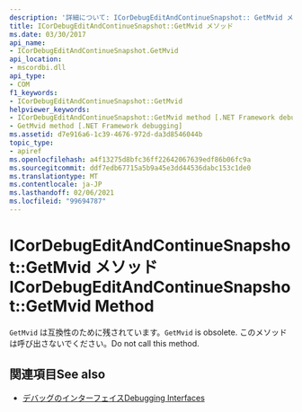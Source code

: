 ```yaml
---
description: '詳細について: ICorDebugEditAndContinueSnapshot:: GetMvid メソッド'
title: ICorDebugEditAndContinueSnapshot::GetMvid メソッド
ms.date: 03/30/2017
api_name:
- ICorDebugEditAndContinueSnapshot.GetMvid
api_location:
- mscordbi.dll
api_type:
- COM
f1_keywords:
- ICorDebugEditAndContinueSnapshot::GetMvid
helpviewer_keywords:
- ICorDebugEditAndContinueSnapshot::GetMvid method [.NET Framework debugging]
- GetMvid method [.NET Framework debugging]
ms.assetid: d7e916a6-1c39-4676-972d-da3d8546044b
topic_type:
- apiref
ms.openlocfilehash: a4f13275d8bfc36ff22642067639edf86b06fc9a
ms.sourcegitcommit: ddf7edb67715a5b9a45e3dd44536dabc153c1de0
ms.translationtype: MT
ms.contentlocale: ja-JP
ms.lasthandoff: 02/06/2021
ms.locfileid: "99694787"
---
```

# <a name="icordebugeditandcontinuesnapshotgetmvid-method"></a><span data-ttu-id="88d04-103">ICorDebugEditAndContinueSnapshot::GetMvid メソッド</span><span class="sxs-lookup"><span data-stu-id="88d04-103">ICorDebugEditAndContinueSnapshot::GetMvid Method</span></span>

<span data-ttu-id="88d04-104">`GetMvid` は互換性のために残されています。</span><span class="sxs-lookup"><span data-stu-id="88d04-104">`GetMvid` is obsolete.</span></span> <span data-ttu-id="88d04-105">このメソッドは呼び出さないでください。</span><span class="sxs-lookup"><span data-stu-id="88d04-105">Do not call this method.</span></span>  
  
## <a name="see-also"></a><span data-ttu-id="88d04-106">関連項目</span><span class="sxs-lookup"><span data-stu-id="88d04-106">See also</span></span>

- [<span data-ttu-id="88d04-107">デバッグのインターフェイス</span><span class="sxs-lookup"><span data-stu-id="88d04-107">Debugging Interfaces</span></span>](debugging-interfaces.md)
